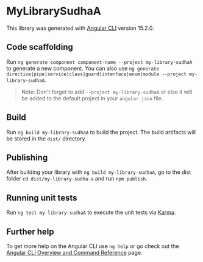 # MyLibrarySudhaA

This library was generated with [Angular CLI](https://github.com/angular/angular-cli) version 15.2.0.

## Code scaffolding

Run `ng generate component component-name --project my-library-sudhaA` to generate a new component. You can also use `ng generate directive|pipe|service|class|guard|interface|enum|module --project my-library-sudhaA`.
> Note: Don't forget to add `--project my-library-sudhaA` or else it will be added to the default project in your `angular.json` file. 

## Build

Run `ng build my-library-sudhaA` to build the project. The build artifacts will be stored in the `dist/` directory.

## Publishing

After building your library with `ng build my-library-sudhaA`, go to the dist folder `cd dist/my-library-sudha-a` and run `npm publish`.

## Running unit tests

Run `ng test my-library-sudhaA` to execute the unit tests via [Karma](https://karma-runner.github.io).

## Further help

To get more help on the Angular CLI use `ng help` or go check out the [Angular CLI Overview and Command Reference](https://angular.io/cli) page.
